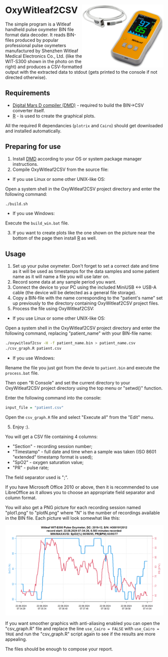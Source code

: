 
# OxyWitleaf2CSV <img src="README_md_pictures/witleaf.png" align="right" height="200" />

The simple program is a Witleaf handheld pulse oxymeter BIN file format data decoder. It reads BIN-files produced by popular professional pulse oxymeters manufactured by Shenzhen Witleaf Medical Electronics Co., Ltd. (like the WIT-S300 shown in the photo on the right) and produces a CSV-formatted output with the extracted data to stdout (gets printed to the console if not directed otherwise).

## Requirements
 - [Digital Mars D compiler (DMD)](https://dlang.org/download.html) - required to build the BIN->CSV converter itself.
 - [R](https://www.r-project.org/) - is used to create the graphical plots.

All the required R dependancies (`plotrix` and `Cairo`) should get downloaded and installed automatically.

## Preparing for use
1) Install [DMD](https://dlang.org/download.html) according to your OS or system package manager instructions.
2) Compile OxyWitleaf2CSV from the source file:
   
  - If you use Linux or some other UNIX-like OS:
  
  Open a system shell in the OxyWitleaf2CSV project directory and enter the following command:
  ``` bash   
  ./build.sh
  ```
  - If you use Windows:

  Execute the `build_win.bat` file. 

3) If you want to create plots like the one shown on the picture near the bottom of the page then install [R](https://www.r-project.org/) as well.
 
## Usage
 1) Set up your pulse oxymeter. Don't forget to set a correct date and time as it will be used as timestamps for the data samples and some patient name as it will name a file you will use later on.
 2) Record some data at any sample period you want.
 3) Connect the device to your PC using the included MiniUSB <-> USB-A cable (the device will be detected as a general file storage).
 4) Copy a BIN-file with the name corresponding to the "patient's name" set up previously to the directory containing OxyWitleaf2CSV project files.
 5) Process the file using OxyWitleaf2CSV:
    
   - If you use Linux or some other UNIX-like OS:

  Open a system shell in the OxyWitleaf2CSV project directory and enter the following command, replacing "patient_name" with your BIN-file name:
   
  ``` bash
  ./oxywitleaf2csv -H -f patient_name.bin > patient_name.csv
  ./csv_graph.R patient.csv
  ```
    
   - If you use Windows: 
  
  Rename the file you just got from the devie to `patient.bin` and execute the `process.bat` file. 
  
  Then open "R Console" and set the current directory to your OxyWitleaf2CSV project directory using the top menu or "setwd()" function. 
  
  Enter the following command into the console:
  ``` R
  input_file = "patient.csv"
  ```
  Open the `csv_graph.R` file and select "Execute all" from the "Edit" menu.
  
 5) Enjoy :).

You will get a CSV file containing 4 columns:
 - "Section" - recording session number;
 - "Timestamp" - full date and time when a sample was taken (ISO 8601 "extended" timestamp format is used);
 - "SpO2" - oxygen saturation value;
 - "PR" - pulse rate;

The field separator used is ";".

If you have Microsoft Office 2010 or above, then it is recommended to use LibreOffice as it allows you to choose an appropriate field separator and column format.

You will also get a PNG picture for each recording session named "plot1.png" to "plotN.png" where "N" is the number of recordings available in the BIN file. Each picture will look somewhat like this:

<div><img src="./README_md_pictures/example_plot.png" width="800em" ></img></div>

If you want smoother graphics with anti-aliasing enabled you can open the "csv_graph.R" file and replace the line ```use_Cairo = FALSE``` with ```use_Cairo = TRUE``` and run the "csv_graph.R" script again to see if the results are more appealing.

The files should be enough to compose your report.
